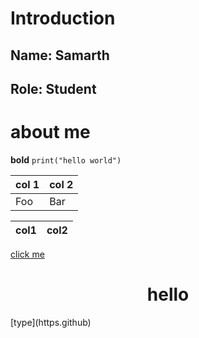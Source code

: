 # Introduction
## Name: Samarth
## Role: Student

# about me 
**bold**
`print("hello world")`

col 1 | col 2
---- | ----
Foo | Bar

col1 | col2
---- | ----


[click me](https://kaggle.com)

<h1 align = center>hello</h1>
[type](https.github)
